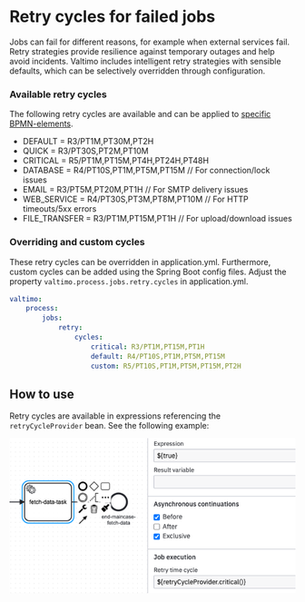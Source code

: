# Retry cycles for failed jobs

Jobs can fail for different reasons, for example when external services fail. 
Retry strategies provide resilience against temporary outages and help avoid incidents. 
Valtimo includes intelligent retry strategies with sensible defaults, 
which can be selectively overridden through configuration.

### Available retry cycles

The following retry cycles are available and can be applied to [specific BPMN-elements](https://docs.operaton.org/docs/documentation/user-guide/process-engine/the-job-executor/#retry-time-cycle-configuration).

* DEFAULT = R3/PT1M,PT30M,PT2H
* QUICK = R3/PT30S,PT2M,PT10M
* CRITICAL = R5/PT1M,PT15M,PT4H,PT24H,PT48H
* DATABASE = R4/PT10S,PT1M,PT5M,PT15M // For connection/lock issues
* EMAIL = R3/PT5M,PT20M,PT1H // For SMTP delivery issues
* WEB_SERVICE = R4/PT30S,PT3M,PT8M,PT10M // For HTTP timeouts/5xx errors
* FILE_TRANSFER = R3/PT1M,PT15M,PT1H // For upload/download issues


### Overriding and custom cycles
These retry cycles can be overridden in application.yml. Furthermore, custom cycles can be added
using the Spring Boot config files. Adjust the property `valtimo.process.jobs.retry.cycles` in application.yml.

```yml
valtimo:
    process:
        jobs:
            retry:
                cycles:
                    critical: R3/PT1M,PT15M,PT1H
                    default: R4/PT10S,PT1M,PT5M,PT15M
                    custom: R5/PT10S,PT1M,PT5M,PT15M,PT2H
```

## How to use

Retry cycles are available in expressions referencing the `retryCycleProvider` bean. See the following example:

![retry cycle usage](../../.gitbook/assets/retry-cycle-example-usage.png)

